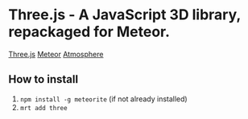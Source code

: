 # Three.js - A JavaScript 3D library, repackaged for Meteor.

[Three.js](http://threejs.org)
[Meteor](http://meteor.com)
[Atmosphere](https://atmosphere.meteor.com/)

## How to install 
1. `npm install -g meteorite` (if not already installed)
2. `mrt add three`
